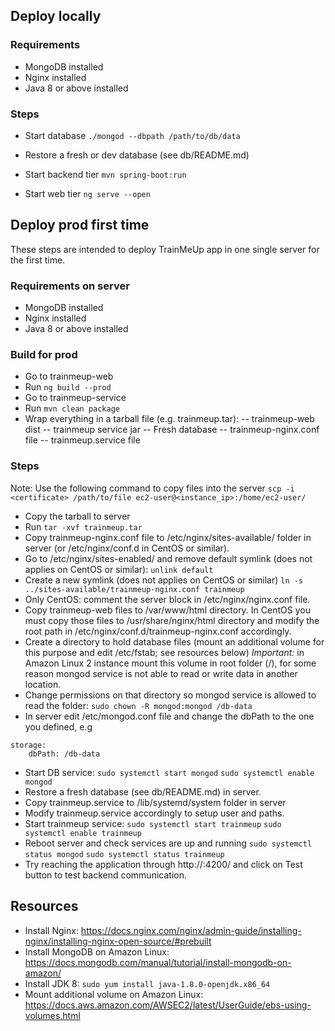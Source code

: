 
## Deploy locally

### Requirements

- MongoDB installed
- Nginx installed
- Java 8 or above installed

### Steps

- Start database
`./mongod --dbpath /path/to/db/data`

- Restore a fresh or dev database (see db/README.md)

- Start backend tier
`mvn spring-boot:run`

- Start web tier
`ng serve --open`

## Deploy prod first time

These steps are intended to deploy TrainMeUp app in one single server for the first time.

### Requirements on server

- MongoDB installed
- Nginx installed
- Java 8 or above installed

### Build for prod

- Go to trainmeup-web
- Run `ng build --prod`
- Go to trainmeup-service
- Run `mvn clean package`
- Wrap everything in a tarball file (e.g. trainmeup.tar): 
-- trainmeup-web dist
-- trainmeup service jar
-- Fresh database
-- trainmeup-nginx.conf file
-- trainmeup.service file

### Steps

Note: Use the following command to copy files into the server `scp -i <certificate> /path/to/file ec2-user@<instance_ip>:/home/ec2-user/`

- Copy the tarball to server
- Run `tar -xvf trainmeup.tar`
- Copy trainmeup-nginx.conf file to /etc/nginx/sites-available/ folder in server (or /etc/nginx/conf.d in CentOS or similar).
- Go to /etc/nginx/sites-enabled/ and remove default symlink (does not applies on CentOS or similar):
`unlink default`
- Create a new symlink (does not applies on CentOS or similar)
`ln -s ../sites-available/trainmeup-nginx.conf trainmeup`
- Only CentOS: comment the server block in /etc/nginx/nginx.conf file.
- Copy trainmeup-web files to /var/www/html directory. In CentOS you must copy those files to /usr/share/nginx/html directory and modify the root path in /etc/nginx/conf.d/trainmeup-nginx.conf accordingly.
- Create a directory to hold database files (mount an additional volume for this purpose and edit /etc/fstab; see resources below)
*Important:* in Amazon Linux 2 instance mount this volume in root folder (/), for some reason mongod service is not able to read or write data in another location.
- Change permissions on that directory so mongod service is allowed to read the folder:
`sudo chown -R mongod:mongod /db-data`
- In server edit /etc/mongod.conf file and change the dbPath to the one you defined, e.g
```
storage:
	dbPath: /db-data
```
- Start DB service:
`sudo systemctl start mongod`
`sudo systemctl enable mongod`
- Restore a fresh database (see db/README.md) in server.
- Copy trainmeup.service to /lib/systemd/system folder in server
- Modify trainmeup.service accordingly to setup user and paths.
- Start trainmeup service:
`sudo systemctl start trainmeup`
`sudo systemctl enable trainmeup`
- Reboot server and check services are up and running
`sudo systemctl status mongod`
`sudo systemctl status trainmeup`
- Try reaching the application through http://<IP>:4200/ and click on Test button to test backend communication.

## Resources

- Install Nginx: https://docs.nginx.com/nginx/admin-guide/installing-nginx/installing-nginx-open-source/#prebuilt
- Install MongoDB on Amazon Linux: https://docs.mongodb.com/manual/tutorial/install-mongodb-on-amazon/
- Install JDK 8: 
`sudo yum install java-1.8.0-openjdk.x86_64`
- Mount additional volume on Amazon Linux: https://docs.aws.amazon.com/AWSEC2/latest/UserGuide/ebs-using-volumes.html
